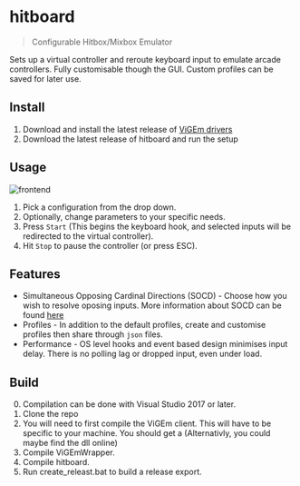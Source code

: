 # hitboard
> Configurable Hitbox/Mixbox Emulator

Sets up a virtual controller and reroute keyboard input to emulate arcade controllers. Fully customisable though the GUI. Custom profiles can be saved for later use.

## Install
1. Download and install the latest release of [ViGEm drivers](https://github.com/ViGEm/ViGEmBus/releases)
2. Download the latest release of hitboard and run the setup

## Usage
![frontend](https://i.ibb.co/9gs0xDx/Untitled.png)

1. Pick a configuration from the drop down.
2. Optionally, change parameters to your specific needs.
3. Press `Start` (This begins the keyboard hook, and selected inputs will be redirected to the virtual controller).
4. Hit `Stop` to pause the controller (or press ESC).

## Features
* Simultaneous Opposing Cardinal Directions (SOCD) - Choose how you wish to resolve oposing inputs. More information about SOCD can be found [here](https://www.hitboxarcade.com/blogs/faq/what-is-an-socd)
* Profiles - In addition to the default profiles, create and customise profiles then share through `json` files.
* Performance - OS level hooks and event based design minimises input delay. There is no polling lag or dropped input, even under load.

## Build
0. Compilation can be done with Visual Studio 2017 or later.
1. Clone the repo
2. You will need to first compile the ViGEm client. This will have to be specific to your machine. You should get a (Alternativly, you could maybe find the dll online)
3. Compile ViGEmWrapper.
4. Compile hitboard.
5. Run create_releast.bat to build a release export.
